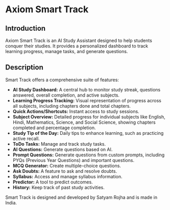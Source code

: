 # Axiom Smart Track

## Introduction
Axiom Smart Track is an AI Study Assistant designed to help students conquer their studies. It provides a personalized dashboard to track learning progress, manage tasks, and generate questions.

## Description
Smart Track offers a comprehensive suite of features:

*   **AI Study Dashboard:** A central hub to monitor study streak, questions answered, overall completion, and active subjects.
*   **Learning Progress Tracking:** Visual representation of progress across all subjects, including chapters done and total chapters.
*   **Quick Actions/Shortcuts:** Instant access to study sessions.
*   **Subject Overview:** Detailed progress for individual subjects like English, Hindi, Mathematics, Science, and Social Science, showing chapters completed and percentage completion.
*   **Study Tip of the Day:** Daily tips to enhance learning, such as practicing active recall.
*   **ToDo Tasks:** Manage and track study tasks.
*   **AI Questions:** Generate questions based on AI.
*   **Prompt Questions:** Generate questions from custom prompts, including PYQs (Previous Year Questions) and important questions.
*   **MCQ Generator:** Create multiple-choice questions.
*   **Ask Doubts:** A feature to ask and resolve doubts.
*   **Syllabus:** Access and manage syllabus information.
*   **Predictor:** A tool to predict outcomes.
*   **History:** Keep track of past study activities.

Smart Track is designed and developed by Satyam Rojha and is made in India.
